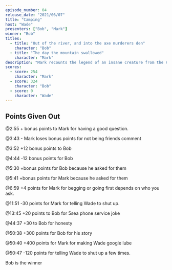 ```yaml
---
episode_number: 04
release_date: "2021/06/07"
title: "Camping"
host: "Wade"
presenters: ["Bob", "Mark"]
winner: "Bob"
titles:
  - title: "Out of the river, and into the axe murderers den"
    character: "Bob"
  - title: "The day the mountain swallowed"
    character: "Mark"
description: "Mark recounts the legend of an insane creature from the Rocky Mountains. Bob explains how his formative kayaking trip almost ended like a horror movie, and Wade...well, Wade just does what Wade does..."
scores:
  - score: 254
    character: "Mark"
  - score: 324
    character: "Bob"
  - score: 0
    character: "Wade"
---
```


## Points Given Out

@2:55 + bonus points to Mark for having a good question.

@3:43 - Mark loses bonus points for not being friends comment

@3:52 +12 bonus points to Bob

@4:44 -12 bonus points for Bob

@5:30 +bonus points for Bob because he asked for them

@5:41 +bonus points for Mark because he asked for them

@6:59 +4 points for Mark for begging or going first depends on who you ask.

@11:51 -30 points for Mark for telling Wade to shut up.

@13:45 +20 points to Bob for 5sea phone service joke

@44:37 +30 to Bob for honesty

@50:38 +300 points for Bob for his story

@50:40 +400 points for Mark for making Wade google lube

@50:47 -120 points for telling Wade to shut up a few times.

Bob is the winner
